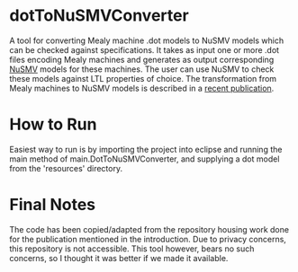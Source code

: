 # dotToNuSMVConverter
A tool for converting Mealy machine .dot models to NuSMV models which can be checked against specifications. 
It takes as input one or more .dot files encoding Mealy machines and generates as output corresponding [NuSMV][NUSMV] 
models for these machines. The user can use NuSMV to check these models against LTL properties of choice.
The transformation from Mealy machines to NuSMV models is described in a [recent publication][SSH]. 

# How to Run
Easiest way to run is by importing the project into eclipse and running the main method of main.DotToNuSMVConverter, 
and supplying a dot model from the 'resources' directory. 

# Final Notes
The code has been copied/adapted from the repository housing work done for the publication mentioned in the introduction. Due to 
privacy concerns, this repository is not accessible. This tool however, bears no such concerns, so I thought it was better if we made 
it available. 

[SSH]: http://spinroot.com/spin/symposia/ws17/SPIN_2017_paper_30.pdf
[SSH-MAPPER]: https://gitlab.science.ru.nl/pfiteraubrostean/ssh-mapper
[NUSMV]: http://nusmv.fbk.eu/

